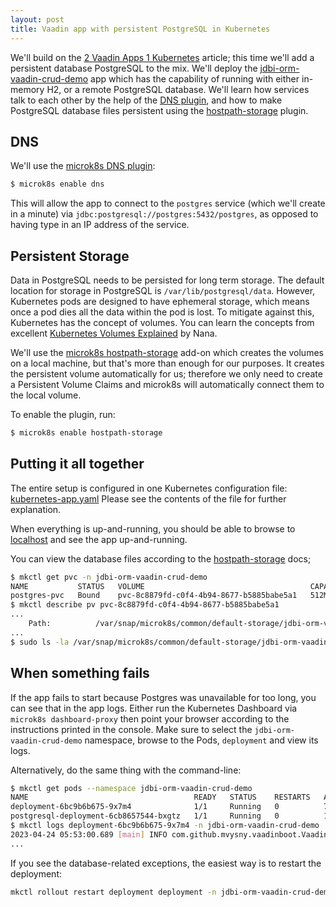 ```yaml
---
layout: post
title: Vaadin app with persistent PostgreSQL in Kubernetes
---
```


We'll build on the [2 Vaadin Apps 1 Kubernetes](../2-vaadin-apps-1-kubernetes/) article;
this time we'll add a persistent database PostgreSQL to the mix.
We'll deploy the [jdbi-orm-vaadin-crud-demo](https://github.com/mvysny/jdbi-orm-vaadin-crud-demo)
app which has the capability of running with either in-memory H2, or a remote PostgreSQL
database. We'll learn how services talk to each other by the help of the [DNS plugin](https://kubernetes.io/docs/concepts/services-networking/dns-pod-service/),
and how to make PostgreSQL database files persistent using the [hostpath-storage](https://microk8s.io/docs/addon-hostpath-storage)
plugin.

## DNS

We'll use the [microk8s DNS plugin](https://microk8s.io/docs/addon-dns):

```bash
$ microk8s enable dns
```

This will allow the app to connect to the `postgres` service (which we'll create in a minute)
via `jdbc:postgresql://postgres:5432/postgres`, as opposed to having type in an IP address of the service.

## Persistent Storage

Data in PostgreSQL needs to be persisted for long term storage. The default location for
storage in PostgreSQL is `/var/lib/postgresql/data`. However, Kubernetes pods are designed
to have ephemeral storage, which means once a pod dies all the data within the pod is lost.
To mitigate against this, Kubernetes has the concept of volumes.
You can learn the concepts from excellent [Kubernetes Volumes Explained](https://www.youtube.com/watch?v=0swOh5C3OVM)
by Nana.

We'll use the [microk8s hostpath-storage](https://microk8s.io/docs/addon-hostpath-storage) add-on
which creates the volumes on a local machine, but that's more than enough for our purposes.
It creates the persistent volume automatically for us; therefore we only need to create a
Persistent Volume Claims and microk8s will automatically connect them to the local volume.

To enable the plugin, run:

```bash
$ microk8s enable hostpath-storage
```

## Putting it all together

The entire setup is configured in one Kubernetes configuration file:
[kubernetes-app.yaml](https://github.com/mvysny/jdbi-orm-vaadin-crud-demo/blob/master/kubernetes-app.yaml)
Please see the contents of the file for further explanation.

When everything is up-and-running, you should be able to browse to [localhost](http://localhost)
and see the app up-and-running.

You can view the database files according to the [hostpath-storage](https://microk8s.io/docs/addon-hostpath-storage) docs;

```bash
$ mkctl get pvc -n jdbi-orm-vaadin-crud-demo
NAME           STATUS   VOLUME                                     CAPACITY   ACCESS MODES   STORAGECLASS        AGE
postgres-pvc   Bound    pvc-8c8879fd-c0f4-4b94-8677-b5885babe5a1   512Mi      RWO            microk8s-hostpath   18m
$ mkctl describe pv pvc-8c8879fd-c0f4-4b94-8677-b5885babe5a1
...
    Path:          /var/snap/microk8s/common/default-storage/jdbi-orm-vaadin-crud-demo-postgres-pvc-pvc-8c8879fd-c0f4-4b94-8677-b5885babe5a1
...
$ sudo ls -la /var/snap/microk8s/common/default-storage/jdbi-orm-vaadin-crud-demo-postgres-pvc-pvc-8c8879fd-c0f4-4b94-8677-b5885babe5a1
```

## When something fails

If the app fails to start because Postgres was unavailable for too long, you can
see that in the app logs. Either run the Kubernetes Dashboard via
`microk8s dashboard-proxy` then point your browser according to the instructions printed
in the console. Make sure to select the `jdbi-orm-vaadin-crud-demo` namespace, browse
to the Pods, `deployment` and view its logs.

Alternatively, do the same thing with the command-line:
```bash
$ mkctl get pods --namespace jdbi-orm-vaadin-crud-demo
NAME                                     READY   STATUS    RESTARTS   AGE
deployment-6bc9b6b675-9x7m4              1/1     Running   0          7m27s
postgresql-deployment-6cb8657544-bxgtz   1/1     Running   0          10m
$ mkctl logs deployment-6bc9b6b675-9x7m4 -n jdbi-orm-vaadin-crud-demo
2023-04-24 05:53:00.689 [main] INFO com.github.mvysny.vaadinboot.VaadinBoot - Starting App
...
```

If you see the database-related exceptions, the easiest way is to restart the deployment:

```bash
mkctl rollout restart deployment deployment -n jdbi-orm-vaadin-crud-demo
```
